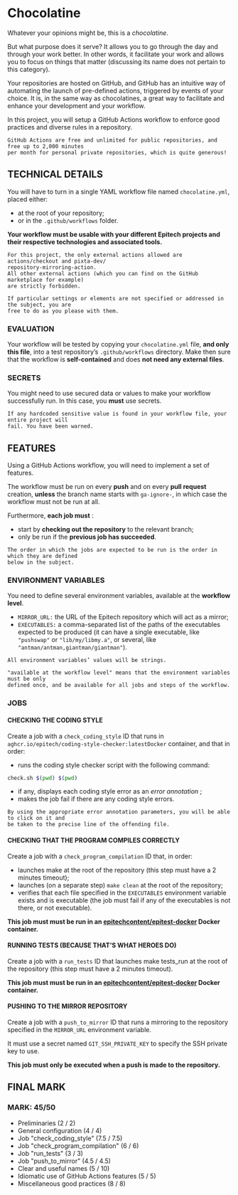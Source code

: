 # Chocolatine

Whatever your opinions might be, this is a _chocolatine_.

But what purpose does it serve? It allows you to go through the day and through your work better. In other words, it facilitate your work and allows you to focus on things that matter (discussing its name does not pertain to this category).

Your repositories are hosted on GitHub, and GitHub has an intuitive way of automating the launch of pre-defined actions, triggered by events of your choice. It is, in the same way as chocolatines, a great way to facilitate and enhance your development and your workflow.

In this project, you will setup a GitHub Actions workflow to enforce good practices and diverse rules in a repository.

```text
GitHub Actions are free and unlimited for public repositories, and free up to 2,000 minutes
per month for personal private repositories, which is quite generous!
```

## TECHNICAL DETAILS

You will have to turn in a single YAML workflow file named ```chocolatine.yml```, placed either:

- at the root of your repository;
- or in the ```.github/workflows``` folder.

**Your workflow must be usable with your different Epitech projects and their respective technologies and associated tools.**

```text
For this project, the only external actions allowed are actions/checkout and pixta-dev/
repository-mirroring-action.
All other external actions (which you can find on the GitHub marketplace for example)
are strictly forbidden.
```

```text
If particular settings or elements are not specified or addressed in the subject, you are
free to do as you please with them.
```

### EVALUATION

Your workflow will be tested by copying your ```chocolatine.yml``` file, **and only this file**, into a test repository’s ```.github/workflows``` directory.
Make then sure that the workflow is **self-contained** and does **not need any external files**.

### SECRETS

You might need to use secured data or values to make your workflow successfully run.
In this case, you **must** use secrets.

```text
If any hardcoded sensitive value is found in your workflow file, your entire project will
fail. You have been warned.
```

## FEATURES

Using a GitHub Actions workflow, you will need to implement a set of features.

The workflow must be run on every **push** and on every **pull request** creation, **unless** the branch name starts with ```ga-ignore-```, in which case the workflow must not be run at all.

Furthermore, **each job must** :

- start by **checking out the repository** to the relevant branch;
- only be run if the **previous job has succeeded**.

```text
The order in which the jobs are expected to be run is the order in which they are defined
below in the subject.
```

### ENVIRONMENT VARIABLES

You need to define several environment variables, available at the **workflow level**.

- ```MIRROR_URL:``` the URL of the Epitech repository which will act as a mirror;
- ```EXECUTABLES:``` a comma-separated list of the paths of the executables expected to be produced (it can have a single executable, like ```"pushswap"``` or ```"lib/my/libmy.a"```, or several, like ```"antman/antman,giantman/giantman"```).

```text
All environment variables’ values will be strings.
```

```text
"available at the workflow level" means that the environment variables must be only
defined once, and be available for all jobs and steps of the workflow.
```

### JOBS

#### CHECKING THE CODING STYLE

Create a job with a ```check_coding_style``` ID that runs in ```aghcr.io/epitech/coding-style-checker:latestDocker``` container, and that in order:

- runs the coding style checker script with the following command:

```bash
check.sh $(pwd) $(pwd)
```

- if any, displays each coding style error as an _error annotation_ ;
- makes the job fail if there are any coding style errors.

```text
By using the appropriate error annotation parameters, you will be able to click on it and
be taken to the precise line of the offending file.
```

#### CHECKING THAT THE PROGRAM COMPILES CORRECTLY

Create a job with a ```check_program_compilation``` ID that, in order:

- launches make at the root of the repository (this step must have a 2 minutes timeout);
- launches (on a separate step) ```make clean``` at the root of the repository;
- verifies that each file specified in the ```EXECUTABLES``` environment variable exists and is executable (the job must fail if any of the executables is not there, or not executable).

**This job must must be run in an [epitechcontent/epitest-docker](https://hub.docker.com/r/epitechcontent/epitest-docker) Docker container.**

#### RUNNING TESTS (BECAUSE THAT’S WHAT HEROES DO)

Create a job with a ```run_tests``` ID that launches make tests_run at the root of the repository (this step must have a 2 minutes timeout).

**This job must must be run in an [epitechcontent/epitest-docker](https://hub.docker.com/r/epitechcontent/epitest-docker) Docker container.**

#### PUSHING TO THE MIRROR REPOSITORY

Create a job with a ```push_to_mirror``` ID that runs a mirroring to the repository specified in the ```MIRROR_URL``` environment variable.

It must use a secret named ```GIT_SSH_PRIVATE_KEY``` to specify the SSH private key to use.

**This job must only be executed when a push is made to the repository.**

## FINAL MARK

### MARK: 45/50

- Preliminaries (2 / 2)
- General configuration (4 / 4)
- Job "check_coding_style" (7.5 / 7.5)
- Job "check_program_compilation" (6 / 6)
- Job "run_tests" (3 / 3)
- Job "push_to_mirror" (4.5 / 4.5)
- Clear and useful names (5 / 10)
- Idiomatic use of GitHub Actions features (5 / 5)
- Miscellaneous good practices (8 / 8)
